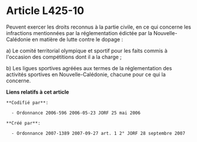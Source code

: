 # Article L425-10

Peuvent exercer les droits reconnus à la partie civile, en ce qui concerne les infractions mentionnées par la réglementation
édictée par la Nouvelle-Calédonie en matière de lutte contre le dopage :

a) Le comité territorial olympique et sportif pour les faits commis à l'occasion des compétitions dont il a la charge ;

b) Les ligues sportives agréées aux termes de la réglementation des activités sportives en Nouvelle-Calédonie, chacune pour
ce qui la concerne.

**Liens relatifs à cet article**

	**Codifié par**:

	  - Ordonnance 2006-596 2006-05-23 JORF 25 mai 2006

	**Créé par**:

	  - Ordonnance 2007-1389 2007-09-27 art. 1 2° JORF 28 septembre 2007
